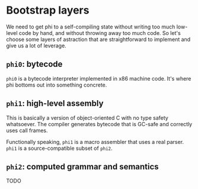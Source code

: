 # Bootstrap layers
We need to get phi to a self-compiling state without writing too much low-level
code by hand, and without throwing away too much code. So let's choose some
layers of astraction that are straightforward to implement and give us a lot of
leverage.

## `phi0`: bytecode
`phi0` is a bytecode interpreter implemented in x86 machine code. It's where phi
bottoms out into something concrete.

## `phi1`: high-level assembly
This is basically a version of object-oriented C with no type safety whatsoever.
The compiler generates bytecode that is GC-safe and correctly uses call frames.

Functionally speaking, `phi1` is a macro assembler that uses a real parser.
`phi1` is a source-compatible subset of `phi2`.

## `phi2`: computed grammar and semantics
TODO
